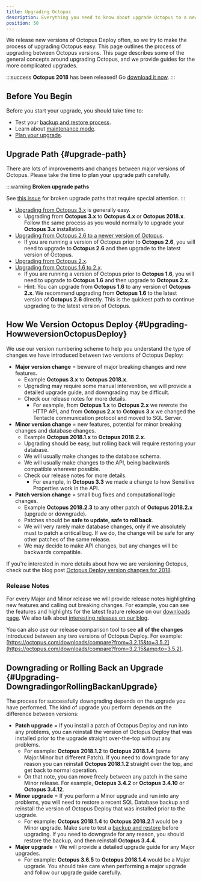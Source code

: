 ```yaml
---
title: Upgrading Octopus
description: Everything you need to know about upgrade Octopus to a newer version.
position: 50
---
```


We release new versions of Octopus Deploy often, so we try to make the process of upgrading Octopus easy. This page outlines the process of upgrading between Octopus versions. This page describes some of the general concepts around upgrading Octopus, and we provide guides for the more complicated upgrades.

:::success
**Octopus 2018** has been released! Go [download it now](https://octopus.com/downloads).
:::

## Before You Begin

Before you start your upgrade, you should take time to:

- Test your [backup and restore process](/docs/administration/backup-and-restore.md).
- Learn about [maintenance mode](/docs/administration/upgrading/maintenance-mode.md).
- [Plan your upgrade](#upgrade-path).

## Upgrade Path {#upgrade-path}

There are lots of improvements and changes between major versions of Octopus. Please take the time to plan your upgrade path carefully.

:::warning
**Broken upgrade paths**

See [this issue](https://github.com/OctopusDeploy/Issues/issues/4979) for broken upgrade paths that require special attention.
:::

- [Upgrading from Octopus 3.x](/docs/administration/upgrading/upgrading-from-octopus-3.x.md) is generally easy.
  - Upgrading from **Octopus 3.x** to **Octopus 4.x** or **Octopus 2018.x**.
  Follow the same process as you would normally to upgrade your **Octopus 3.x** installation.
- [Upgrading from Octopus 2.6 to a newer version of Octopus](/docs/administration/upgrading/upgrading-from-octopus-2.6/index.md).
  - If you are running a version of Octopus prior to **Octopus 2.6**, you will need to upgrade to **Octopus 2.6** and then upgrade to the latest version of Octopus.  
- [Upgrading from Octopus 2.x](/docs/administration/upgrading/upgrading-from-octopus-2.0.md).
- [Upgrading from Octopus 1.6 to 2.x](/docs/administration/upgrading/upgrading-from-octopus-1.6.md).
  - If you are running a version of Octopus prior to **Octopus 1.6**, you will need to upgrade to **Octopus 1.6** and then upgrade to **Octopus 2.x**.
  - Hint: You can upgrade from **Octopus 1.6** to any version of **Octopus 2.x**. We recommend upgrading from **Octopus 1.6** to the latest version of **Octopus 2.6** directly. This is the quickest path to continue upgrading to the latest version of Octopus.

## How We Version Octopus Deploy {#Upgrading-HowweversionOctopusDeploy}

We use our version numbering scheme to help you understand the type of changes we have introduced between two versions of Octopus Deploy:

- **Major version change** = beware of major breaking changes and new features.
  - Example **Octopus 3.x** to **Octopus 2018.x**.
  - Upgrading may require some manual intervention, we will provide a detailed upgrade guide, and downgrading may be difficult.
  - Check our release notes for more details.
    - For example, from **Octopus 1.x** to **Octopus 2.x** we rewrote the HTTP API, and from **Octopus 2.x** to **Octopus 3.x** we changed the Tentacle communication protocol and moved to SQL Server.
- **Minor version change** = new features, potential for minor breaking changes and database changes.
  - Example **Octopus 2018.1.x** to **Octopus 2018.2.x**.
  - Upgrading should be easy, but rolling back will require restoring your database.
  - We will usually make changes to the database schema.
  - We will usually make changes to the API, being backwards compatible wherever possible.
  - Check our release notes for more details.
    - For example, in **Octopus 3.3** we made a change to how Sensitive Properties work in the API.
- **Patch version change** = small bug fixes and computational logic changes.
  - Example **Octopus 2018.2.3** to any other patch of **Octopus 2018.2.x** (upgrade or downgrade).
  - Patches should be **safe to update, safe to roll back**.
  - We will very rarely make database changes, only if we absolutely must to patch a critical bug. If we do, the change will be safe for any other patches of the same release.
  - We may decide to make API changes, but any changes will be backwards compatible.

If you're interested in more details about how we are versioning Octopus, check out the blog post [Octopus Deploy version changes for 2018](https://octopus.com/blog/version-change-2018).

### Release Notes

For every Major and Minor release we will provide release notes highlighting new features and calling out breaking changes. For example, you can see the features and highlights for the latest feature release on our [downloads page](https://octopus.com/downloads). We also talk about [interesting releases on our blog](https://octopus.com/blog/tag/New%20Release).

You can also use our release comparison tool to see **all of the changes** introduced between any two versions of Octopus Deploy. For example: [https://octopus.com/downloads/compare?from=3.2.15&to=3.5.2](https://octopus.com/downloads/compare?from=3.2.15&amp;to=3.5.2).

## Downgrading or Rolling Back an Upgrade {#Upgrading-DowngradingorRollingBackanUpgrade}

The process for successfully downgrading depends on the upgrade you have performed. The kind of upgrade you perform depends on the difference between versions:

- **Patch upgrade** = If you install a patch of Octopus Deploy and run into any problems, you can reinstall the version of Octopus Deploy that was installed prior to the upgrade straight over-the-top without any problems.
  - For example: **Octopus 2018.1.2** to **Octopus 2018.1.4** (same Major.Minor but different Patch). If you need to downgrade for any reason you can reinstall **Octopus 2018.1.2** straight over the top, and get back to normal operation.
  - On that note, you can move freely between any patch in the same Minor release. For example, **Octopus 3.4.2** or **Octopus 3.4.10** or **Octopus 3.4.12**.
- **Minor upgrade** = If you perform a Minor upgrade and run into any problems, you will need to restore a recent SQL Database backup and reinstall the version of Octopus Deploy that was installed prior to the upgrade.
  - For example: **Octopus 2018.1.4** to **Octopus 2018.2.1** would be a Minor upgrade. Make sure to test a [backup and restore](/docs/administration/backup-and-restore.md) before upgrading. If you need to downgrade for any reason, you should restore the backup, and then reinstall **Octopus 3.4.4**.
- **Major upgrade** = We will provide a detailed upgrade guide for any Major upgrades.
  - For example: **Octopus 3.6.5** to **Octopus 2018.1.4** would be a Major upgrade. You should take care when performing a major upgrade and follow our upgrade guide carefully.
